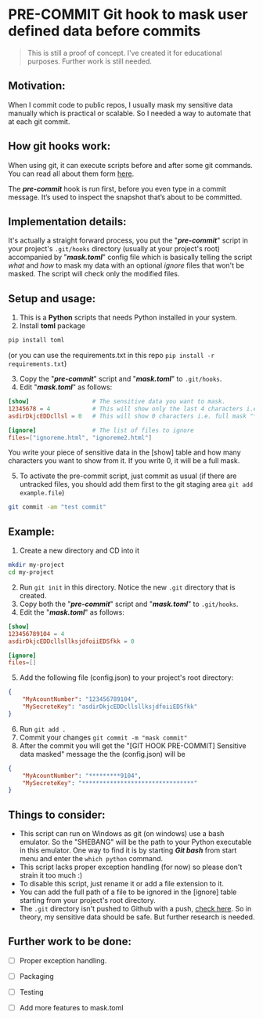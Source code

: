 # PRE-COMMIT Git hook to mask user defined data before commits
> This is still a proof of concept. I've created it for educational purposes. Further work is still needed.
## Motivation:
When I commit code to public repos, I usually mask my sensitive data manually which is practical or scalable. So I needed a way to automate that at each git commit.

## How git hooks work:
When using git, it can execute scripts before and after some git commands. You can read all about them form [here](https://git-scm.com/book/en/v2/Customizing-Git-Git-Hooks).  

The ***pre-commit*** hook is run first, before you even type in a commit message. It’s used to inspect the snapshot that’s about to be committed.  

## Implementation details:
It's actually a straight forward process, you put the "***pre-commit***" script in your project's `.git/hooks` directory (usually at your project's root) accompanied by "***mask.toml***" config file which is basically telling the script *what* and *how* to mask my data with an optional *ignore* files that won't be masked. The script will check only the modified files.

## Setup and usage:
1. This is a **Python** scripts that needs Python installed in your system.  
2. Install **toml** package
```sh
pip install toml
```
(or you can use the requirements.txt in this repo `pip install -r requirements.txt`)  

3. Copy the "***pre-commit***" script and "***mask.toml***" to `.git/hooks`.  
4. Edit "***mask.toml***" as follows:
```toml
[show]                  # The sensitive data you want to mask.
12345678 = 4            # This will show only the last 4 characters i.e. "1234****"
asdirDkjcEDDcllsl = 0   # This will show 0 characters i.e. full mask "******************"

[ignore]                # The list of files to ignore
files=["ignoreme.html", "ignoreme2.html"]
```
You write your piece of sensitive data in the [show] table and how many characters you want to show from it. If you write 0, it will be a full mask.  

5. To activate the pre-commit script, just commit as usual (if there are untracked files, you should add them first to the git staging area `git add example.file`)
```sh
git commit -am "test commit"
```

## Example:
1. Create a new directory and CD into it
```sh
mkdir my-project
cd my-project
```
2. Run `git init` in this directory. Notice the new `.git` directory that is created.
3. Copy both the "***pre-commit***" script and "***mask.toml***" to `.git/hooks`. 
4. Edit the "***mask.toml***" as follows:
```toml
[show]
123456789104 = 4            
asdirDkjcEDDcllsllksjdfoiiEDSfkk = 0

[ignore]
files=[]
```
5. Add the following file (config.json) to your project's root directory:
```json
{
    "MyAcountNumber": "123456789104",
    "MySecreteKey": "asdirDkjcEDDcllsllksjdfoiiEDSfkk"
}
```
6. Run `git add .`
7. Commit your changes `git commit -m "mask commit"`
8. After the commit you will get the "[GIT HOOK PRE-COMMIT] Sensitive data masked" message the the (config.json) will be
```json
{
    "MyAcountNumber": "*********9104",
    "MySecreteKey": "********************************"
}
```
## Things to consider:
- This script can run on Windows as git (on windows) use a bash emulator. So the "SHEBANG" will be the path to your Python executable in this emulator. One way to find it is by starting ***Git bash*** from start menu and enter the `which python` command.
- This script lacks proper exception handling (for now) so please don't strain it too much :)
- To disable this script, just rename it or add a file extension to it.
- You can add the full path of a file to be ignored in the [ignore] table starting from your project's root directory.
- The `.git` directory isn't pushed to Github with a push, [check here](https://github.com/git-guides/git-push). So in theory, my sensitive data should be safe. But further research is needed.
## Further work to be done:
- [ ] Proper exception handling.
- [ ] Packaging
- [ ] Testing
- [ ] Add more features to mask.toml



